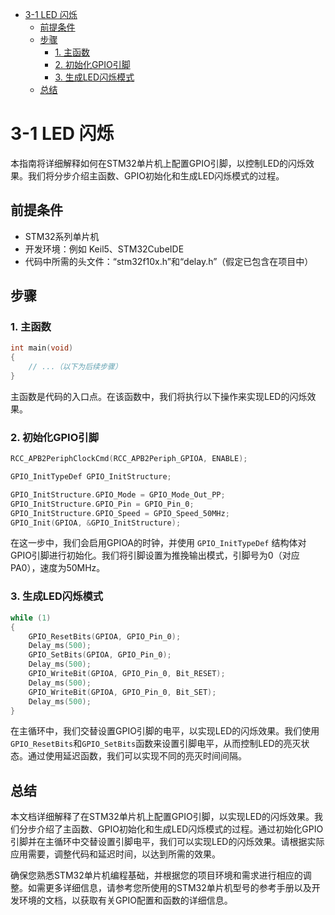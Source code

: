 - [3-1 LED 闪烁](#head1)
	- [ 前提条件](#head2)
	- [ 步骤](#head3)
		- [1. 主函数](#head4)
		- [2. 初始化GPIO引脚](#head5)
		- [3. 生成LED闪烁模式](#head6)
	- [ 总结](#head7)
# <span id="head1">3-1 LED 闪烁</span>

本指南将详细解释如何在STM32单片机上配置GPIO引脚，以控制LED的闪烁效果。我们将分步介绍主函数、GPIO初始化和生成LED闪烁模式的过程。

## <span id="head2"> 前提条件</span>

- STM32系列单片机
- 开发环境：例如 Keil5、STM32CubeIDE
- 代码中所需的头文件：“stm32f10x.h”和“delay.h”（假定已包含在项目中）

## <span id="head3"> 步骤</span>

### <span id="head4">1. 主函数</span>

```c
int main(void)
{
    // ...（以下为后续步骤）
}

```

主函数是代码的入口点。在该函数中，我们将执行以下操作来实现LED的闪烁效果。

### <span id="head5">2. 初始化GPIO引脚</span>

```c
RCC_APB2PeriphClockCmd(RCC_APB2Periph_GPIOA, ENABLE);

GPIO_InitTypeDef GPIO_InitStructure;

GPIO_InitStructure.GPIO_Mode = GPIO_Mode_Out_PP;
GPIO_InitStructure.GPIO_Pin = GPIO_Pin_0;
GPIO_InitStructure.GPIO_Speed = GPIO_Speed_50MHz;
GPIO_Init(GPIOA, &GPIO_InitStructure);
```

在这一步中，我们会启用GPIOA的时钟，并使用 `GPIO_InitTypeDef` 结构体对GPIO引脚进行初始化。我们将引脚设置为推挽输出模式，引脚号为0（对应PA0），速度为50MHz。

### <span id="head6">3. 生成LED闪烁模式</span>

```C
while (1)
{
    GPIO_ResetBits(GPIOA, GPIO_Pin_0);
    Delay_ms(500);
    GPIO_SetBits(GPIOA, GPIO_Pin_0);
    Delay_ms(500);
    GPIO_WriteBit(GPIOA, GPIO_Pin_0, Bit_RESET);
    Delay_ms(500);
    GPIO_WriteBit(GPIOA, GPIO_Pin_0, Bit_SET);
    Delay_ms(500);
}
```

在主循环中，我们交替设置GPIO引脚的电平，以实现LED的闪烁效果。我们使用`GPIO_ResetBits`和`GPIO_SetBits`函数来设置引脚电平，从而控制LED的亮灭状态。通过使用延迟函数，我们可以实现不同的亮灭时间间隔。



## <span id="head7"> 总结</span>

本文档详细解释了在STM32单片机上配置GPIO引脚，以实现LED的闪烁效果。我们分步介绍了主函数、GPIO初始化和生成LED闪烁模式的过程。通过初始化GPIO引脚并在主循环中交替设置引脚电平，我们可以实现LED的闪烁效果。请根据实际应用需要，调整代码和延迟时间，以达到所需的效果。

确保您熟悉STM32单片机编程基础，并根据您的项目环境和需求进行相应的调整。如需更多详细信息，请参考您所使用的STM32单片机型号的参考手册以及开发环境的文档，以获取有关GPIO配置和函数的详细信息。

